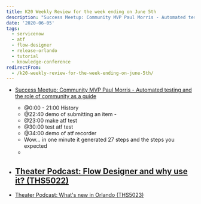 ```yaml
---
title: K20 Weekly Review for the week ending on June 5th
description: "Success Meetup: Community MVP Paul Morris - Automated testing and the role of community as a guide\r\n\r\n   @0:00 - 21:00 History\r\n   @22:40 demo of submitting ..."
date: '2020-06-05'
tags:
  - servicenow
  - atf
  - flow-designer
  - release-orlando
  - tutorial
  - knowledge-conference
redirectFrom:
  - /k20-weekly-review-for-the-week-ending-on-june-5th/
---
```


<!--StartFragment-->

* [Success Meetup: Community MVP Paul Morris - Automated testing and the role of community as a guide](https://www.youtube.com/watch?v=pPszUiwLec4&feature=youtu.be)

  * @0:00 - 21:00 History
  * @22:40 demo of submitting an item -
  * @23:00 make atf test
  * @30:00 test atf test
  * @34:00 demo of atf recorder
  * Wow... in one minute it generated 27 steps and the steps you expected
  *
* ## [](https://jace.pro/post/2020-06-05-k20-weekly-review/#theater-podcast-flow-designer-and-why-use-it-ths5022)[Theater Podcast: Flow Designer and why use it? (THS5022)](https://static.rainfocus.com/servicenow/knowledge2020/sess/1590108630120001Ogae/relatedfiles/THS5022-%20Flow%20Designer%20and%20why%20use%20it_1590783422933001ahnF.mp3)
* [Theater Podcast: What's new in Orlando (THS5023)](https://static.rainfocus.com/servicenow/knowledge2020/sess/1590108811240001xQ1A/relatedfiles/THS5023%20What%27s%20New%20In%20Orlando_1590783523961001aQ68.mp3)

<!--EndFragment-->
